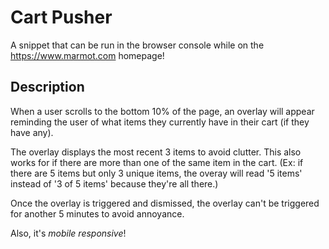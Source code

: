 # Cart Pusher 

A snippet that can be run in the browser console while on the https://www.marmot.com homepage!

## Description

When a user scrolls to the bottom 10% of the page, an overlay will appear reminding the user of what items they currently have in their cart (if they have any). 

The overlay displays the most recent 3 items to avoid clutter. This also works for if there are more than one of the same item in the cart. (Ex: if there are 5 items but only 3 unique items, the overay will read '5 items' instead of '3 of 5 items' because they're all there.) 

Once the overlay is triggered and dismissed, the overlay can't be triggered for another 5 minutes to avoid annoyance. 

Also, it's *mobile responsive*!